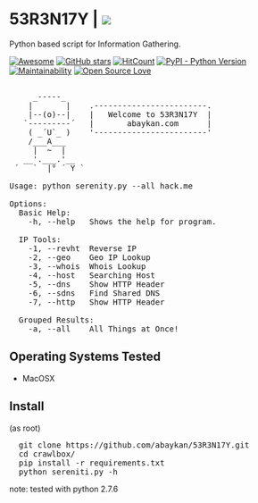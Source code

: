 # 53R3N17Y | <img src="https://img.shields.io/badge/i-53R3N17Y-red.svg">
Python based script for Information Gathering.

[![Awesome](https://awesome.re/badge.svg)](https://awesome.re)
[![GitHub stars](https://img.shields.io/github/stars/abaykan/53R3N17Y.svg)](https://github.com/abaykan/53R3N17Y/stargazers)
[![HitCount](http://hits.dwyl.io/abaykan/53R3N17Y.svg)](http://hits.dwyl.io/abaykan/53R3N17Y)
[![PyPI - Python Version](https://img.shields.io/pypi/pyversions/Django.svg?style=plastic)](https://github.com/abaykan/53R3N17Y/)
[![Maintainability](https://api.codeclimate.com/v1/badges/819193013f43f28ad73e/maintainability)](https://codeclimate.com/github/abaykan/53R3N17Y/maintainability)
[![Open Source Love](https://badges.frapsoft.com/os/v1/open-source.svg?v=103)](https://github.com/ellerbrock/open-source-badges/)

<pre>

     _-----_
    |       |    .------------------------.
    |--(o)--|    |   Welcome to 53R3N17Y  |
   `---------´   |       abaykan.com      |
    ( _´U`_ )    '------------------------'
    /___A___
     |  ~  |
   __'.___.'__
 ´   `  |° ´ Y `

Usage: python serenity.py --all hack.me

Options:
  Basic Help:
    -h, --help   Shows the help for program.

  IP Tools:
    -1, --revht  Reverse IP
    -2, --geo    Geo IP Lookup
    -3, --whois  Whois Lookup
    -4, --host   Searching Host
    -5, --dns    Show HTTP Header
    -6, --sdns   Find Shared DNS
    -7, --http   Show HTTP Header

  Grouped Results:
    -a, --all    All Things at Once!</pre>
## Operating Systems Tested
- MacOSX

## Install
(as root)
  <pre>
  git clone https://github.com/abaykan/53R3N17Y.git
  cd crawlbox/
  pip install -r requirements.txt
  python sereniti.py -h</pre>
  
note: tested with python 2.7.6

